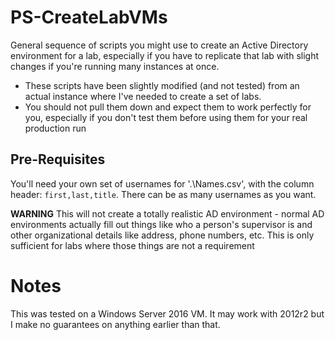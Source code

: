 # PS-CreateLabVMs
General sequence of scripts you might use to create an Active Directory environment for a lab, especially if you have to replicate that lab with slight changes if you're running many instances at once.

* These scripts have been slightly modified (and not tested) from an actual instance where I've needed to create a set of labs.
* You should not pull them down and expect them to work perfectly for you, especially if you don't test them before using them for your real production run

## Pre-Requisites
You'll need your own set of usernames for '.\Names.csv', with the column header: `first,last,title`. There can be as many usernames as you want.

**WARNING** This will not create a totally realistic AD environment - normal AD environments actually fill out things like who a person's supervisor is and other organizational details like address, phone numbers, etc. This is only sufficient for labs where those things are not a requirement

# Notes
This was tested on a Windows Server 2016 VM. It may work with 2012r2 but I make no guarantees on anything earlier than that.
